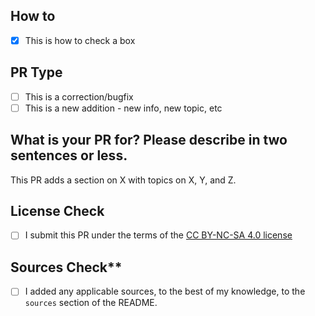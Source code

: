 ## How to
- [x] This is how to check a box

## PR Type
- [ ] This is a correction/bugfix
- [ ] This is a new addition - new info, new topic, etc

## What is your PR for? Please describe in two sentences or less.
This PR adds a section on X with topics on X, Y, and Z.

## License Check
- [ ] I submit this PR under the terms of the [CC BY-NC-SA 4.0 license](https://creativecommons.org/licenses/by-nc-sa/4.0/)

## Sources Check**
- [ ] I added any applicable sources, to the best of my knowledge, to the `sources` section of the README.

